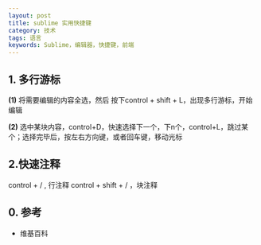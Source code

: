 ```yaml
---
layout: post
title: sublime 实用快捷键
category: 技术
tags: 语言
keywords: Sublime，编辑器，快捷键，前端
---
```




## 1. 多行游标

**(1)**
将需要编辑的内容全选，然后 按下control + shift + L，出现多行游标，开始编辑

**(2)**
选中某块内容，control+D，快速选择下一个，下n个，control+L，跳过某个；选择完毕后，按左右方向键，或者回车键，移动光标

## 2.快速注释
control + / , 行注释
control + shift + / ，块注释



## 0. 参考

- 维基百科
